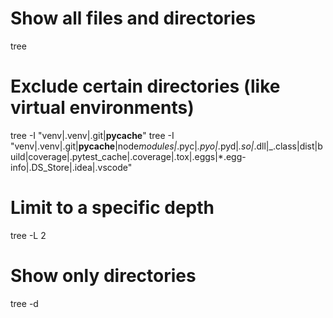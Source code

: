 # Show all files and directories

tree

# Exclude certain directories (like virtual environments)

tree -I "venv|.venv|.git|**pycache**"
tree -I "venv|.venv|.git|**pycache**|node*modules|*.pyc|_.pyo|_.pyd|_.so|_.dll|\_.class|dist|build|coverage|.pytest_cache|.coverage|.tox|.eggs|\*.egg-info|.DS_Store|.idea|.vscode"

# Limit to a specific depth

tree -L 2

# Show only directories

tree -d
